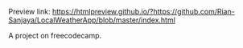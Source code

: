Preview link:
https://htmlpreview.github.io/?https://github.com/Rian-Sanjaya/LocalWeatherApp/blob/master/index.html

A project on freecodecamp.
